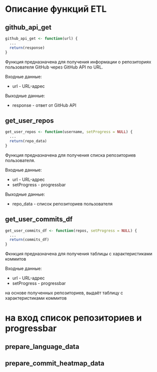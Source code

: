 # Описание функций ETL

## github_api_get

```R
github_api_get <- function(url) {
  ...
  return(response)
}
```
Функция предназначена для получения информации о репозиториях пользователя GitHub через GitHub API по URL.

Входные данные: 
- url - URL-адрес

Выходные данные:
- response - ответ от GitHub API

## get_user_repos

```R
get_user_repos <- function(username, setProgress = NULL) {
  ...
  return(repo_data)
}
```
Функция предназначена для получения списка репозиториев пользователя.

Входные данные: 

- url - URL-адрес
- setProgress - progressbar

Выходные данные:

- repo_data - список репозиториев пользователя

## get_user_commits_df

```R
get_user_commits_df <- function(repos, setProgress = NULL) {
  ...
  return(commits_df)
}
```

Фкнкция предназначена для получения таблицы с характеристиками коммитов

Входные данные: 

- url - URL-адрес
- setProgress - progressbar

на основе полученных репозиториев, выдаёт таблицу с характеристиками коммитов
  # на вход список репозиториев и progressbar

## prepare_language_data

## prepare_commit_heatmap_data


